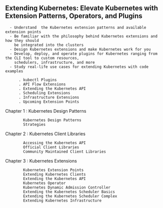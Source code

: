 ## Extending Kubernetes: Elevate Kubernetes with Extension Patterns, Operators, and Plugins

      - Understand  the Kubernetes extension patterns and available extension points 
      - Be familiar with the philosophy behind Kubernetes extensions and how they should
        be integrated into the clusters
      - Design Kubernetes extensions and make Kubernetes work for you
      - Develop, deploy, and operate plugins for Kubernetes ranging from the CLI tool to custom resources, 
        schedulers, infrastructure, and more 
      - Study real-life use cases for extending Kubernetes with code examples

          . kubectl Plugins
          . API Flow Extensions
          . Extending the Kubernetes API
          . Scheduling Extensions
          . Infrastructure Extensions
          . Upcoming Extension Points


Chapter 1 : Kubernetes Design Patterns

            Kubernetes Design Patterns 
            Strategies 

Chapter 2 : Kubernetes Client Libraries

            Accessing the Kubernetes API 
            Official Client Libraries
            Community Maintained Client Libraries

Chapter 3 : Kubernetes Extensions

            Kubernetes Extension Points
            Extending Kubernetes Clients
            Extending the Kubernetes API
            Kubernetes Operator
            Kubernetes Dynamic Admission Controller
            Extending the Kubernetes Scheduler Basics
            Extending the Kubernetes Scheduler Complex
            Extending Kubernetes Infrastructure

```
